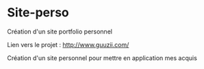 # Site-perso
Création d'un site portfolio personnel

Lien vers le projet : http://www.guuzii.com/

Création d'un site personnel pour mettre en application mes acquis
